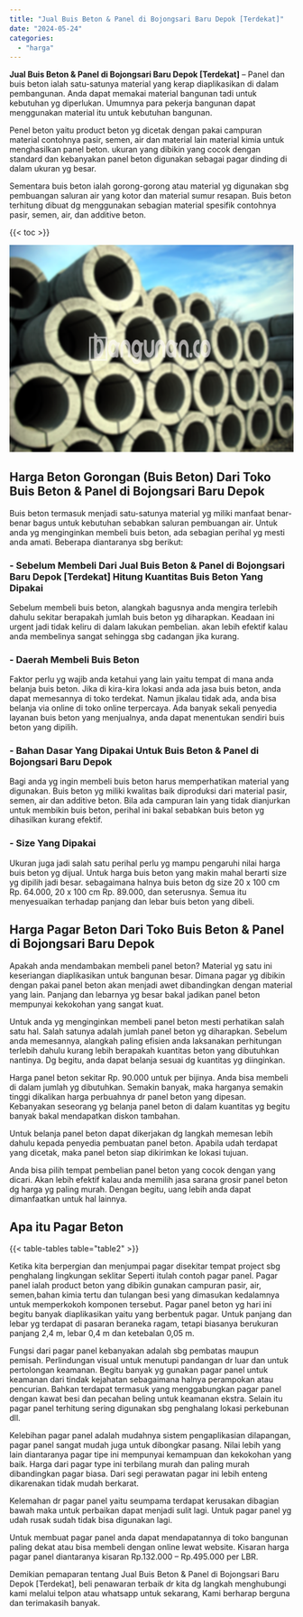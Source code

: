 ```yaml
---
title: "Jual Buis Beton & Panel di Bojongsari Baru Depok [Terdekat]"
date: "2024-05-24"
categories: 
  - "harga"
---
```


**Jual Buis Beton & Panel di Bojongsari Baru Depok \[Terdekat\]** – Panel dan buis beton ialah satu-satunya material yang kerap diaplikasikan di dalam pembangunan. Anda dapat memakai material bangunan tadi untuk kebutuhan yg diperlukan. Umumnya para pekerja bangunan dapat menggunakan material itu untuk kebutuhan bangunan.

Penel beton yaitu product beton yg dicetak dengan pakai campuran material contohnya pasir, semen, air dan material lain material kimia untuk menghasilkan panel beton. ukuran yang dibikin yang cocok dengan standard dan kebanyakan panel beton digunakan sebagai pagar dinding di dalam ukuran yg besar.

Sementara buis beton ialah gorong-gorong atau material yg digunakan sbg pembuangan saluran air yang kotor dan material sumur resapan. Buis beton terhitung dibuat dg menggunakan sebagian material spesifik contohnya pasir, semen, air, dan additive beton.

{{< toc >}}

![Jual Buis Beton & Panel di Bojongsari Baru Depok [Terdekat]](/images/jual-panel-buis-beton-murah-61.png)

## Harga Beton Gorongan (Buis Beton) Dari Toko Buis Beton & Panel di Bojongsari Baru Depok

Buis beton termasuk menjadi satu-satunya material yg miliki manfaat benar-benar bagus untuk kebutuhan sebabkan saluran pembuangan air. Untuk anda yg menginginkan membeli buis beton, ada sebagian perihal yg mesti anda amati. Beberapa diantaranya sbg berikut:

### \- Sebelum Membeli Dari Jual Buis Beton & Panel di Bojongsari Baru Depok \[Terdekat\] Hitung Kuantitas Buis Beton Yang Dipakai

Sebelum membeli buis beton, alangkah bagusnya anda mengira terlebih dahulu sekitar berapakah jumlah buis beton yg diharapkan. Keadaan ini urgent jadi tidak keliru di dalam lakukan pembelian. akan lebih efektif kalau anda membelinya sangat sehingga sbg cadangan jika kurang.

### \- Daerah Membeli Buis Beton

Faktor perlu yg wajib anda ketahui yang lain yaitu tempat di mana anda belanja buis beton. Jika di kira-kira lokasi anda ada jasa buis beton, anda dapat memesannya di toko terdekat. Namun jikalau tidak ada, anda bisa belanja via online di toko online terpercaya. Ada banyak sekali penyedia layanan buis beton yang menjualnya, anda dapat menentukan sendiri buis beton yang dipilih.

### \- Bahan Dasar Yang Dipakai Untuk Buis Beton & Panel di Bojongsari Baru Depok

Bagi anda yg ingin membeli buis beton harus memperhatikan material yang digunakan. Buis beton yg miliki kwalitas baik diproduksi dari material pasir, semen, air dan additive beton. Bila ada campuran lain yang tidak dianjurkan untuk membikin buis beton, perihal ini bakal sebabkan buis beton yg dihasilkan kurang efektif.

### \- Size Yang Dipakai

Ukuran juga jadi salah satu perihal perlu yg mampu pengaruhi nilai harga buis beton yg dijual. Untuk harga buis beton yang makin mahal berarti size yg dipilih jadi besar. sebagaimana halnya buis beton dg size 20 x 100 cm Rp. 64.000, 20 x 100 cm Rp. 89.000, dan seterusnya. Semua itu menyesuaikan terhadap panjang dan lebar buis beton yang dibeli.

## Harga Pagar Beton Dari Toko Buis Beton & Panel di Bojongsari Baru Depok

Apakah anda mendambakan membeli panel beton? Material yg satu ini keseriangan diaplikasikan untuk bangunan besar. Dimana pagar yg dibikin dengan pakai panel beton akan menjadi awet dibandingkan dengan material yang lain. Panjang dan lebarnya yg besar bakal jadikan panel beton mempunyai kekokohan yang sangat kuat.

Untuk anda yg menginginkan membeli panel beton mesti perhatikan salah satu hal. Salah satunya adalah jumlah panel beton yg diharapkan. Sebelum anda memesannya, alangkah paling efisien anda laksanakan perhitungan terlebih dahulu kurang lebih berapakah kuantitas beton yang dibutuhkan nantinya. Dg begitu, anda dapat belanja sesuai dg kuantitas yg diinginkan.

Harga panel beton sekitar Rp. 90.000 untuk per bijinya. Anda bisa membeli di dalam jumlah yg dibutuhkan. Semakin banyak, maka harganya semakin tinggi dikalikan harga perbuahnya dr panel beton yang dipesan. Kebanyakan seseorang yg belanja panel beton di dalam kuantitas yg begitu banyak bakal mendapatkan diskon tambahan.

Untuk belanja panel beton dapat dikerjakan dg langkah memesan lebih dahulu kepada penyedia pembuatan panel beton. Apabila udah terdapat yang dicetak, maka panel beton siap dikirimkan ke lokasi tujuan.

Anda bisa pilih tempat pembelian panel beton yang cocok dengan yang dicari. Akan lebih efektif kalau anda memilih jasa sarana grosir panel beton dg harga yg paling murah. Dengan begitu, uang lebih anda dapat dimanfaatkan untuk hal lainnya.

## Apa itu Pagar Beton

{{< table-tables table="table2" >}}

Ketika kita berpergian dan menjumpai pagar disekitar tempat project sbg penghalang lingkungan seklitar Seperti itulah contoh pagar panel. Pagar panel ialah product beton yang dibikin gunakan campuran pasir, air, semen,bahan kimia tertu dan tulangan besi yang dimasukan kedalamnya untuk memperkokoh komponen tersebut. Pagar panel beton yg hari ini begitu banyak diaplikasikan yaitu yang berbentuk pagar. Untuk panjang dan lebar yg terdapat di pasaran beraneka ragam, tetapi biasanya berukuran panjang 2,4 m, lebar 0,4 m dan ketebalan 0,05 m.

Fungsi dari pagar panel kebanyakan adalah sbg pembatas maupun pemisah. Perlindungan visual untuk menutupi pandangan dr luar dan untuk pertolongan keamanan. Begitu banyak yg gunakan pagar panel untuk keamanan dari tindak kejahatan sebagaimana halnya perampokan atau pencurian. Bahkan terdapat termasuk yang menggabungkan pagar panel dengan kawat besi dan pecahan beling untuk keamanan ekstra. Selain itu pagar panel terhitung sering digunakan sbg penghalang lokasi perkebunan dll.

Kelebihan pagar panel adalah mudahnya sistem pengaplikasian dilapangan, pagar panel sangat mudah juga untuk dibongkar pasang. Nilai lebih yang lain diantaranya pagar tipe ini mempunyai kemampuan dan kekokohan yang baik. Harga dari pagar type ini terbilang murah dan paling murah dibandingkan pagar biasa. Dari segi perawatan pagar ini lebih enteng dikarenakan tidak mudah berkarat.

Kelemahan dr pagar panel yaitu seumpama terdapat kerusakan dibagian bawah maka untuk perbaikan dapat menjadi sulit lagi. Untuk pagar panel yg udah rusak sudah tidak bisa digunakan lagi.

Untuk membuat pagar panel anda dapat mendapatannya di toko bangunan paling dekat atau bisa membeli dengan online lewat website. Kisaran harga pagar panel diantaranya kisaran Rp.132.000 – Rp.495.000 per LBR.

Demikian pemaparan tentang Jual Buis Beton & Panel di Bojongsari Baru Depok \[Terdekat\], beli penawaran terbaik dr kita dg langkah menghubungi kami melalui telpon atau whatsapp untuk sekarang, Kami berharap berguna dan terimakasih banyak.

